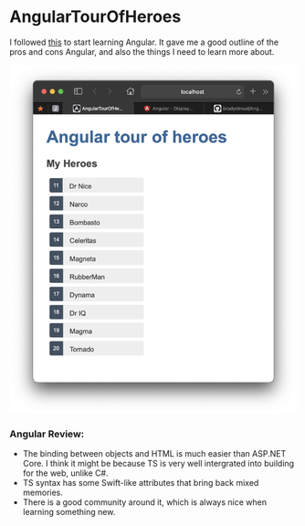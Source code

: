 # AngularTourOfHeroes

I followed [this](https://angular.io/tutorial) to start learning Angular. It gave me a good outline of the pros and cons Angular, and also the things I need to learn more about.

![screenshot of application](/screenshots/ss1.png "Screenshot")

### Angular Review:
  * The binding between objects and HTML is much easier than ASP.NET Core. I think it might be because TS is very well intergrated into building for the web, unlike C#.
  * TS syntax has some Swift-like attributes that bring back mixed memories.
  * There is a good community around it, which is always nice when learning something new.
  
